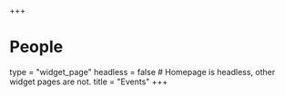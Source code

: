 +++
# People
type = "widget_page"
headless = false  # Homepage is headless, other widget pages are not.
title = "Events"
+++